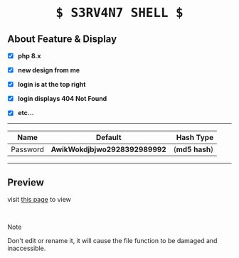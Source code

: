<h1 align="center">
    <samp>
    $ S3RV4N7 SHELL $
    </samp>
  </h1>



## About Feature & Display

- [x] **php 8.x**
- [x] **new design from me**
- [x] **login is at the top right**
- [x] **login displays 404 Not Found**
- [x] **etc...**



______________

| Name              | Default                | Hash Type                       |
| ------------- |:----------------------:| -------------------------------:|
| Password      | __AwikWokdjbjwo2928392989992__           | (__md5 hash__)  |
 ______________



## Preview

visit <a href="https://chloethesis.github.io/preview">this page</a> to view

<br>




> [!NOTE]  
> Don't edit or rename it, it will cause the file function to be damaged and inaccessible.


 
